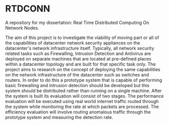 # RTDCONN
A repository for my dissertation: Real Time Distributed Computing On Network Nodes.

The aim of this project is to investigate the viability of moving part or all of the capabilities of datacenter network security appliances on the datacenter's network infrastructure itself. Typically, all network security related tasks such as Firewalling, Intrusion Detection and Antivirus are deployed on separate machines that are located at pre-defined places within a datacenter topology and are built for that specific task only. The project aims to research on the concept of deploying the same capabilities on the network infrastructure of the datacenter such as switches and routers. In order to do this a prototype system that is capable of performing basic firewalling and intrusion detection should be developed but this system should be distributed rather than running on a single machine. After the system is built its evaluation will consist of two stages. The performance evaluation will be executed using real world internet traffic routed through the system while monitoring the rate at which packets are processed. The efficiency evaluation will involve routing anomalous traffic through the prototype system and measuring the detection rate.



